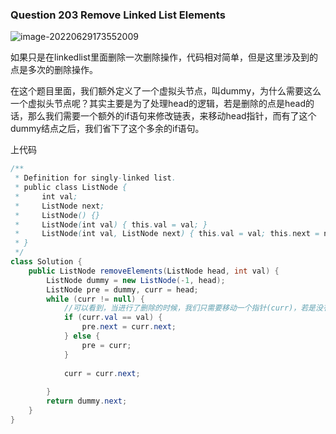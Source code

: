 ### Question 203 Remove Linked List Elements

![image-20220629173552009](C:\Users\jason\AppData\Roaming\Typora\typora-user-images\image-20220629173552009.png)

如果只是在linkedlist里面删除一次删除操作，代码相对简单，但是这里涉及到的点是多次的删除操作。

在这个题目里面，我们额外定义了一个虚拟头节点，叫dummy，为什么需要这么一个虚拟头节点呢？其实主要是为了处理head的逻辑，若是删除的点是head的话，那么我们需要一个额外的if语句来修改链表，来移动head指针，而有了这个dummy结点之后，我们省下了这个多余的if语句。

上代码

```java
/**
 * Definition for singly-linked list.
 * public class ListNode {
 *     int val;
 *     ListNode next;
 *     ListNode() {}
 *     ListNode(int val) { this.val = val; }
 *     ListNode(int val, ListNode next) { this.val = val; this.next = next; }
 * }
 */
class Solution {
    public ListNode removeElements(ListNode head, int val) {
        ListNode dummy = new ListNode(-1, head);
        ListNode pre = dummy, curr = head;
        while (curr != null) {
            //可以看到，当进行了删除的时候，我们只需要移动一个指针(curr)，若是没有进行删除操作，那么就需要同时移动两个指针。
            if (curr.val == val) {
                pre.next = curr.next;
            } else {
                pre = curr;
            } 
            
            curr = curr.next;
            
        }
        return dummy.next;
    }
}
```

